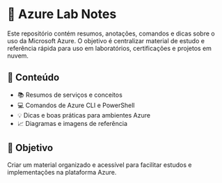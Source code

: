 # 📘 Azure Lab Notes

Este repositório contém resumos, anotações, comandos e dicas sobre o uso da Microsoft Azure. O objetivo é centralizar material de estudo e referência rápida para uso em laboratórios, certificações e projetos em nuvem.

## 📑 Conteúdo

- 📚 Resumos de serviços e conceitos
- 💻 Comandos de Azure CLI e PowerShell
- 💡 Dicas e boas práticas para ambientes Azure
- 📈 Diagramas e imagens de referência

## 🚀 Objetivo

Criar um material organizado e acessível para facilitar estudos e implementações na plataforma Azure.
